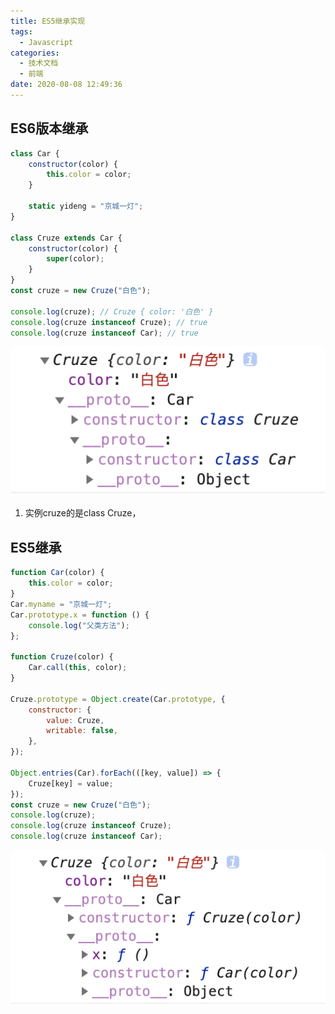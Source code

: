 ```yaml
---
title: ES5继承实现
tags:
  - Javascript
categories:
  - 技术文档
  - 前端
date: 2020-08-08 12:49:36
---
```



## ES6版本继承

```js
class Car {
    constructor(color) {
        this.color = color;
    }

    static yideng = "京城一灯";
}

class Cruze extends Car {
    constructor(color) {
        super(color);
    }
}
const cruze = new Cruze("白色");

console.log(cruze); // Cruze { color: '白色' }
console.log(cruze instanceof Cruze); // true
console.log(cruze instanceof Car); // true
```

![](./ES5继承实现/2020-08-08-16-20-35.png)

1. 实例cruze的是class Cruze，

## ES5继承

```js
function Car(color) {
    this.color = color;
}
Car.myname = "京城一灯";
Car.prototype.x = function () {
    console.log("父类方法");
};

function Cruze(color) {
    Car.call(this, color);
}

Cruze.prototype = Object.create(Car.prototype, {
    constructor: {
        value: Cruze,
        writable: false,
    },
});

Object.entries(Car).forEach(([key, value]) => {
    Cruze[key] = value;
});
const cruze = new Cruze("白色");
console.log(cruze);
console.log(cruze instanceof Cruze);
console.log(cruze instanceof Car);
```

![](./ES5继承实现/2020-08-08-18-35-10.png)

